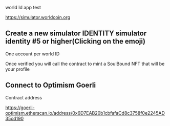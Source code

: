 world Id app test


https://simulator.worldcoin.org

## Create a new simulator IDENTITY simulator identity #5 or higher(Clicking on the emoji)

One account per world ID

Once verified you will call the contract to mint a SoulBound NFT that will be your profile 

## Connect to Optimism Goerli

Contract address

https://goerli-optimism.etherscan.io/address/0x6D7EAB20b1cbfafaCd8c3758f0e2245AD35cd190


